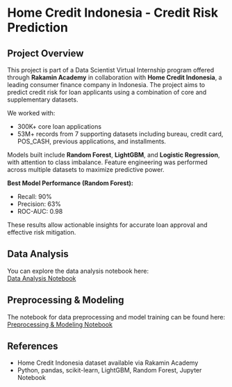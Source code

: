 # Home Credit Indonesia - Credit Risk Prediction

## Project Overview
This project is part of a Data Scientist Virtual Internship program offered through **Rakamin Academy** in collaboration with **Home Credit Indonesia**, a leading consumer finance company in Indonesia. The project aims to predict credit risk for loan applicants using a combination of core and supplementary datasets.

We worked with:
- 300K+ core loan applications
- 53M+ records from 7 supporting datasets including bureau, credit card, POS_CASH, previous applications, and installments.

Models built include **Random Forest**, **LightGBM**, and **Logistic Regression**, with attention to class imbalance. Feature engineering was performed across multiple datasets to maximize predictive power.

**Best Model Performance (Random Forest):**
- Recall: 90%
- Precision: 63%
- ROC-AUC: 0.98

These results allow actionable insights for accurate loan approval and effective risk mitigation.

## Data Analysis
You can explore the data analysis notebook here:  
[Data Analysis Notebook](https://drive.google.com/file/d/1INZpjbL6hEEYEsJPhnmrTSR5FBBKe0LU/view?usp=sharing)

## Preprocessing & Modeling
The notebook for data preprocessing and model training can be found here:  
[Preprocessing & Modeling Notebook](https://drive.google.com/file/d/1VA_CjYOwYvBKh2s1TGLi8aSSgrj9BmeP/view?usp=sharing)

## References
- Home Credit Indonesia dataset available via Rakamin Academy
- Python, pandas, scikit-learn, LightGBM, Random Forest, Jupyter Notebook
